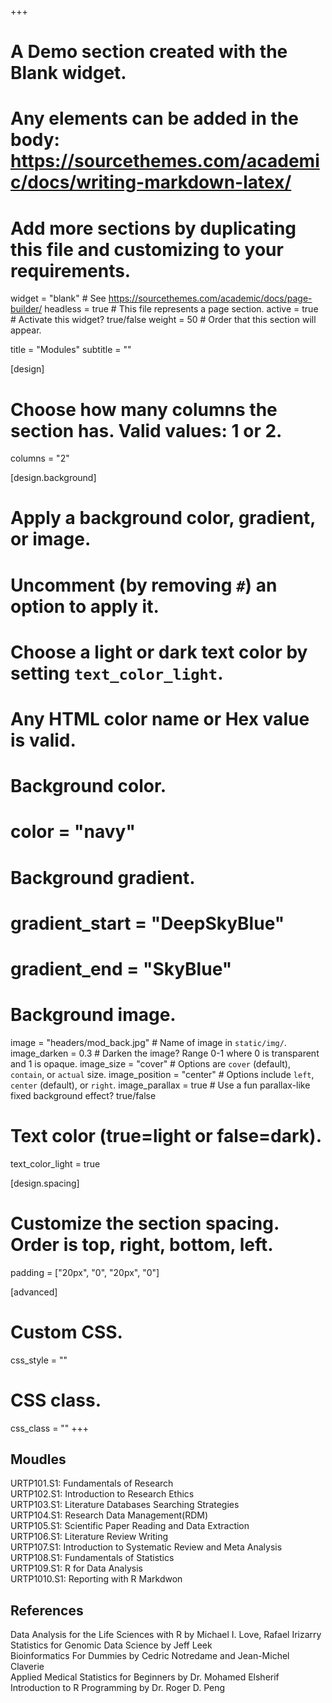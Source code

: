 +++
# A Demo section created with the Blank widget.
# Any elements can be added in the body: https://sourcethemes.com/academic/docs/writing-markdown-latex/
# Add more sections by duplicating this file and customizing to your requirements.

widget = "blank"  # See https://sourcethemes.com/academic/docs/page-builder/
headless = true  # This file represents a page section.
active = true  # Activate this widget? true/false
weight = 50 # Order that this section will appear.

title = "Modules"
subtitle = ""

[design]
  # Choose how many columns the section has. Valid values: 1 or 2.
  columns = "2"

[design.background]
  # Apply a background color, gradient, or image.
  #   Uncomment (by removing `#`) an option to apply it.
  #   Choose a light or dark text color by setting `text_color_light`.
  #   Any HTML color name or Hex value is valid.

  # Background color.
  # color = "navy"

  # Background gradient.
  # gradient_start = "DeepSkyBlue"
  # gradient_end = "SkyBlue"

  # Background image.
  image = "headers/mod_back.jpg"  # Name of image in `static/img/`.
  image_darken = 0.3  # Darken the image? Range 0-1 where 0 is transparent and 1 is opaque.
  image_size = "cover"  #  Options are `cover` (default), `contain`, or `actual` size.
  image_position = "center"  # Options include `left`, `center` (default), or `right`.
  image_parallax = true  # Use a fun parallax-like fixed background effect? true/false

  # Text color (true=light or false=dark).
  text_color_light = true

[design.spacing]
  # Customize the section spacing. Order is top, right, bottom, left.
  padding = ["20px", "0", "20px", "0"]

[advanced]
 # Custom CSS.
 css_style = ""

 # CSS class.
 css_class = ""
+++

## Moudles
URTP101.S1: Fundamentals of Research<br>
URTP102.S1: Introduction to Research Ethics<br>
URTP103.S1: Literature Databases Searching Strategies<br>
URTP104.S1: Research Data Management(RDM)<br>
URTP105.S1: Scientific Paper Reading and Data Extraction<br>
URTP106.S1: Literature Review Writing<br>
URTP107.S1: Introduction to Systematic Review and Meta Analysis<br>
URTP108.S1: Fundamentals of Statistics<br>
URTP109.S1: R for Data Analysis<br>
URTP1010.S1: Reporting with R Markdwon<br>


## References
Data Analysis for the Life Sciences with R by Michael I. Love, Rafael Irizarry <br>
Statistics for Genomic Data Science by Jeff Leek<br>
Bioinformatics For Dummies by  Cedric Notredame and Jean-Michel Claverie<br>
Applied Medical Statistics for Beginners by Dr. Mohamed Elsherif <br>
Introduction to R Programming by Dr. Roger D. Peng <br>
